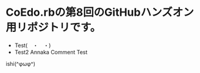 # CoEdo.rbの第8回のGitHubハンズオン用リポジトリです。
- Test(　・　・)
- Test2
Annaka
Comment Test














ishi(^φωφ^)